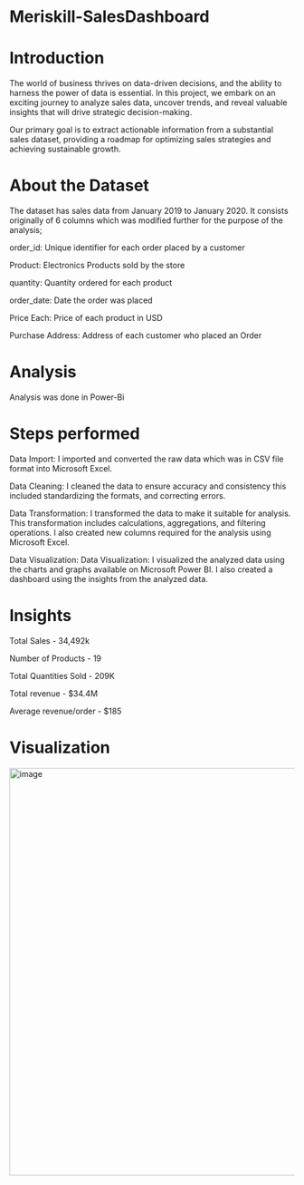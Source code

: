 # Meriskill-SalesDashboard

# Introduction 

The world of business thrives on data-driven decisions, and the ability to harness the power of data is essential. In this project, we embark on an exciting journey to analyze sales data, uncover trends, and reveal valuable insights that will drive strategic decision-making.

Our primary goal is to extract actionable information from a substantial sales dataset, providing a roadmap for optimizing sales strategies and achieving sustainable growth.

# About the Dataset 

The dataset has sales data from January 2019 to January 2020. It consists originally of 6 columns which was modified further for the purpose of the analysis;

order_id: Unique identifier for each order placed by a customer

Product: Electronics Products sold by the store

quantity: Quantity ordered for each product

order_date: Date the order was placed

Price Each: Price of each product in USD

Purchase Address: Address of each customer who placed an Order

#  Analysis

Analysis was done in Power-Bi

# Steps performed 

Data Import: I imported and converted the raw data which was in CSV file format into Microsoft Excel.

Data Cleaning: I cleaned the data to ensure accuracy and consistency this included standardizing the formats, and correcting errors.

Data Transformation: I transformed the data to make it suitable for analysis. This transformation includes calculations, aggregations, and filtering operations. I also created new columns required for the analysis using Microsoft Excel.

Data Visualization: Data Visualization: I visualized the analyzed data using the charts and graphs available on Microsoft Power BI. I also created a dashboard using the insights from the analyzed data.

# Insights 

Total Sales - 34,492k

Number of Products - 19

Total Quantities Sold - 209K

Total revenue - $34.4M

Average revenue/order - $185

# Visualization 

<img width="719" alt="image" src="https://github.com/DA-Nikhil/Meriskill-SalesDashboard/assets/145112170/b53724ca-f9c4-43ab-8613-4511f26eb1ce">


